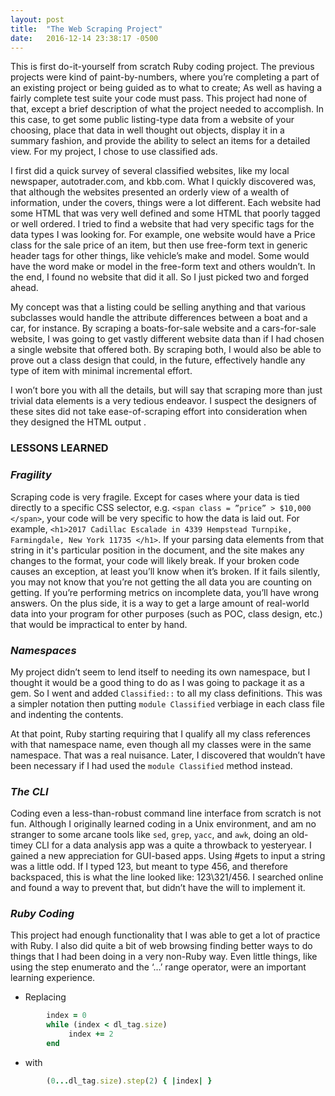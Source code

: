 ```yaml
---
layout: post
title:  "The Web Scraping Project"
date:   2016-12-14 23:38:17 -0500
---
```


This is first do-it-yourself from scratch Ruby coding project. The previous projects were kind of paint-by-numbers, where you’re completing a part of an existing project or being guided as to what to create; As well as having a fairly complete test suite your code must pass. This project had none of that, except a brief description of what the project needed to accomplish. In this case, to get some public listing-type data from a website of your choosing, place that data in well thought out objects, display it in a summary fashion, and provide the ability to select an items for a detailed view. For my project, I chose to use classified ads.

I first did a quick survey of several classified websites, like my local newspaper, autotrader.com, and kbb.com. What I quickly discovered was, that although the websites presented an orderly view of a wealth of information, under the covers, things were a lot different. Each website had some HTML that was very well defined and some HTML that poorly tagged or well ordered. I tried to find a website that had very specific tags for the data types I was looking for. For example, one website would have a Price class for the sale price of an item, but then use free-form text in generic header tags for other things, like vehicle’s make and model. Some would have the word make or model in the free-form text and others wouldn’t. In the end, I found no website that did it all. So I just picked two and forged ahead.

My concept was that a listing could be selling anything and that various subclasses would handle the attribute differences between a boat and a car, for instance. By scraping a boats-for-sale website and a cars-for-sale website, I was going to get vastly different website data than if I had chosen a single website that offered both. By scraping both, I would also be able to prove out a class design that could, in the future, effectively handle any type of item with minimal incremental effort.

I won’t bore you with all the details, but will say that scraping more than just trivial data elements is a very tedious endeavor. I suspect the designers of these sites did not take ease-of-scraping effort into consideration when they designed the HTML output </sarcasm>.

### LESSONS LEARNED
### *Fragility*
Scraping code is very fragile. Except for cases where your data is tied directly to a specific CSS selector, e.g. `<span class = ”price” > $10,000 </span>`, your code will be very specific to how the data is laid out. For example, `<h1>2017 Cadillac Escalade in 4339 Hempstead Turnpike, Farmingdale, New York 11735 </h1>`. If your parsing data elements from that string in it's particular position in the document, and the site makes any changes to the format, your code will likely break. If your broken code causes an exception, at least you’ll know when it’s broken. If it fails silently, you may not know that you’re not getting the all data you are counting on getting. If you’re performing metrics on incomplete data, you’ll have wrong answers. On the plus side, it is a way to get a large amount of real-world data into your program for other purposes (such as POC, class design, etc.) that would be impractical to enter by hand.

### *Namespaces*
My project didn’t seem to lend itself to needing its own namespace, but I thought it would be a good thing to do as I was going to package it as a gem. So I went and added `Classified::` to all my class definitions. This was a simpler notation then putting `module Classified` verbiage in each class file and indenting the contents.

At that point, Ruby starting requiring that I qualify all my class references with that namespace name, even though all my classes were in the same namespace. That was a real nuisance. Later, I discovered that wouldn’t have been necessary if I had used the `module Classified` method instead.

### *The CLI*
Coding even a less-than-robust command line interface from scratch is not fun. Although I originally learned coding in a Unix environment, and am no stranger to some arcane tools like `sed`, `grep`, `yacc`, and `awk`, doing an old-timey CLI for a data analysis app was a quite a throwback to yesteryear. I gained a new appreciation for GUI-based apps. Using #gets to input a string was a little odd. If I typed 123, but meant to type 456, and therefore backspaced, this is what the line looked like: 123\321/456. I searched online and found a way to prevent that, but didn’t have the will to implement it.

### *Ruby Coding*
This project had enough functionality that I was able to get a lot of practice with Ruby. I also did quite a bit of web browsing finding better ways to do things that I had been doing in a very non-Ruby way. Even little things, like using the step enumerato and the ‘…’ range operator, were an important learning experience.

* Replacing

```ruby
        index = 0
        while (index < dl_tag.size)
	         index += 2
        end
```
* with

```ruby
        (0...dl_tag.size).step(2) { |index| }
```


